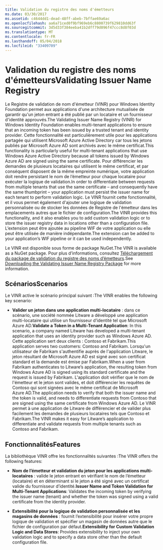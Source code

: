 ```yaml
---
title: Validation du registre des noms d'émetteurs
ms.date: 03/30/2017
ms.assetid: c4644dd1-dead-48ff-abeb-7bffae69a6ac
ms.openlocfilehash: aa6a71ced0f9bf969eb6c8800739f629810dd63f
ms.sourcegitcommit: 3d5d33f384eeba41b2dff79d096f47ccc8d8f03d
ms.translationtype: MT
ms.contentlocale: fr-FR
ms.lasthandoff: 05/04/2018
ms.locfileid: "33409709"
---
```

# <a name="validating-issuer-name-registry"></a><span data-ttu-id="da133-102">Validation du registre des noms d'émetteurs</span><span class="sxs-lookup"><span data-stu-id="da133-102">Validating Issuer Name Registry</span></span>
<span data-ttu-id="da133-103">Le Registre de validation de nom d'émetteur (VINR) pour Windows Identity Foundation permet aux applications d'une architecture mutualisée de garantir qu'un jeton entrant a été publié par un locataire et un fournisseur d'identité approuvés.</span><span class="sxs-lookup"><span data-stu-id="da133-103">The Validating Issuer Name Registry (VINR) for Windows Identity Foundation enables multi-tenant applications to ensure that an incoming token has been issued by a trusted tenant and identity provider.</span></span> <span data-ttu-id="da133-104">Cette fonctionnalité est particulièrement utile pour les applications partagée qui utilisent Microsoft Azure Active Directory car tous les jetons publiés par Microsoft Azure AD sont archivés avec le même certificat.</span><span class="sxs-lookup"><span data-stu-id="da133-104">This functionality is particularly useful for multi-tenant applications that use Windows Azure Active Directory because all tokens issued by Windows Azure AD are signed using the same certificate.</span></span> <span data-ttu-id="da133-105">Pour différencier les demandes de plusieurs locataires qui utilisent le même certificat, et par conséquent disposent de la même empreinte numérique, votre application doit rendre persistant le nom de l’émetteur pour chaque locataire pour exécuter la logique de validation.</span><span class="sxs-lookup"><span data-stu-id="da133-105">In order to differentiate between requests from multiple tenants that use the same certificate – and consequently have the same thumbprint – your application must persist the issuer name for each tenant to perform validation logic.</span></span> <span data-ttu-id="da133-106">Le VINR fournit cette fonctionnalité, et il vous permet également d'ajouter une logique de validation personnalisée ou de stocker les données de Registre de l'émetteur dans les emplacements autres que le fichier de configuration.</span><span class="sxs-lookup"><span data-stu-id="da133-106">The VINR provides this functionality, and it also enables you to add custom validation logic or to store the issuer registry data in locations other than a configuration file.</span></span> <span data-ttu-id="da133-107">L’extension peut être ajoutée au pipeline WIF de votre application ou elle peut être utilisée de manière indépendante.</span><span class="sxs-lookup"><span data-stu-id="da133-107">The extension can be added to your application’s WIF pipeline or it can be used independently.</span></span>  
  
 <span data-ttu-id="da133-108">Le VINR est disponible sous forme de package NuGet.</span><span class="sxs-lookup"><span data-stu-id="da133-108">The VINR is available as a NuGet package.</span></span> <span data-ttu-id="da133-109">Pour plus d’informations, consultez [Téléchargement du package de validation du registre des noms d’émetteurs](../../../docs/framework/security/downloading-the-validating-issuer-name-registry-package.md).</span><span class="sxs-lookup"><span data-stu-id="da133-109">See [Downloading the Validating Issuer Name Registry Package](../../../docs/framework/security/downloading-the-validating-issuer-name-registry-package.md) for more information.</span></span>  
  
## <a name="scenarios"></a><span data-ttu-id="da133-110">Scénarios</span><span class="sxs-lookup"><span data-stu-id="da133-110">Scenarios</span></span>  
 <span data-ttu-id="da133-111">Le VINR active le scénario principal suivant :</span><span class="sxs-lookup"><span data-stu-id="da133-111">The VINR enables the following key scenario:</span></span>  
  
-   <span data-ttu-id="da133-112">**Valider un jeton dans une application multi-locataire** : dans ce scénario, une société nommée Litware a développé une application multi-locataire qui utilise un fournisseur d’identité tel que Microsoft Azure AD.</span><span class="sxs-lookup"><span data-stu-id="da133-112">**Validate a Token in a Multi-Tenant Application**: In this scenario, a company named Litware has developed a multi-tenant application that uses an identity provider such as Windows Azure AD.</span></span> <span data-ttu-id="da133-113">Cette application sert deux clients : Contoso et Fabrikam.</span><span class="sxs-lookup"><span data-stu-id="da133-113">This application serves two customers: Contoso and Fabrikam.</span></span> <span data-ttu-id="da133-114">Lorsqu'un utilisateur de Fabrikam s'authentifie auprès de l'application Litware, le jeton résultant de Microsoft Azure AD est signé avec son certificat standard et la demande est émise par Fabrikam.</span><span class="sxs-lookup"><span data-stu-id="da133-114">When a user from Fabrikam authenticates to Litware’s application, the resulting token from Windows Azure AD is signed using its standard certificate and the request is issued by Fabrikam.</span></span> <span data-ttu-id="da133-115">L'application doit vérifier que le nom de l'émetteur et le jeton sont valides, et doit différencier les requêtes de Contoso qui sont signées avec le même certificat de Microsoft Azure AD.</span><span class="sxs-lookup"><span data-stu-id="da133-115">The application needs to verify that both the issuer name and the token is valid, and needs to differentiate requests from Contoso that are signed using the same certificate from Windows Azure AD.</span></span> <span data-ttu-id="da133-116">Le VINR permet à une application de Litware de différencier et de valider plus facilement les demandes de plusieurs locataires tels que Contoso et Fabrikam.</span><span class="sxs-lookup"><span data-stu-id="da133-116">The VINR makes it easy for Litware’s application to differentiate and validate requests from multiple tenants such as Contoso and Fabrikam.</span></span>  
  
## <a name="features"></a><span data-ttu-id="da133-117">Fonctionnalités</span><span class="sxs-lookup"><span data-stu-id="da133-117">Features</span></span>  
 <span data-ttu-id="da133-118">La bibliothèque VINR offre les fonctionnalités suivantes :</span><span class="sxs-lookup"><span data-stu-id="da133-118">The VINR offers the following features:</span></span>  
  
-   <span data-ttu-id="da133-119">**Nom de l’émetteur et validation du jeton pour les applications multi-locataires** : valide le jeton entrant en vérifiant le nom de l’émetteur (locataire) et en déterminant si le jeton a été signé avec un certificat valide du fournisseur d’identité.</span><span class="sxs-lookup"><span data-stu-id="da133-119">**Issuer Name and Token Validation for Multi-Tenant Applications**: Validates the incoming token by verifying the issuer name (tenant) and whether the token was signed using a valid certificate from the identity provider.</span></span>  
  
-   <span data-ttu-id="da133-120">**Extensibilité pour la logique de validation personnalisée et les magasins de données** : fournit l’extensibilité pour insérer votre propre logique de validation et spécifier un magasin de données autre que le fichier de configuration par défaut.</span><span class="sxs-lookup"><span data-stu-id="da133-120">**Extensibility for Custom Validation Logic and Data Stores**: Provides extensibility to inject your own validation logic and to specify a data store other than the default configuration file.</span></span>
